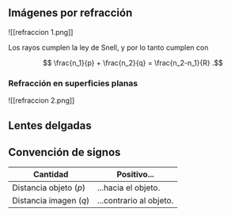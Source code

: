## Imágenes por refracción

![[refraccion 1.png]]

Los rayos cumplen la ley de Snell, y por lo tanto cumplen con

$$
\frac{n_1}{p} + \frac{n_2}{q} = \frac{n_2-n_1}{R}
.$$

### Refracción en superficies planas

![[refraccion 2.png]]

## Lentes delgadas



## Convención de signos

| Cantidad               | Positivo...             |
| ---------------------- | ----------------------- |
| Distancia objeto ($p$) | ...hacia el objeto.     |
| Distancia imagen ($q$) | ...contrario al objeto. |
